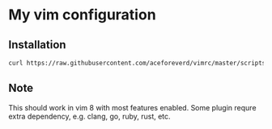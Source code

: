 # My vim configuration

## Installation
```bash
curl https://raw.githubusercontent.com/aceforeverd/vimrc/master/scripts/install.sh | bash
```


## Note
This should work in vim 8 with most features enabled.
Some plugin requre extra dependency, e.g. clang, go, ruby, rust, etc.
